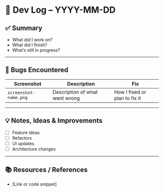 # 🧪 Dev Log – YYYY-MM-DD

## ✅ Summary
- What did I work on?
- What did I finish?
- What’s still in progress?

---

## 🐛 Bugs Encountered

| Screenshot | Description | Fix |
|------------|-------------|-----|
| `screenshot-name.png` | Description of what went wrong | How I fixed or plan to fix it |

---

## 💡 Notes, Ideas & Improvements
- [ ] Feature ideas
- [ ] Refactors
- [ ] UI updates
- [ ] Architecture changes

---

## 📚 Resources / References
- [Link or code snippet]
